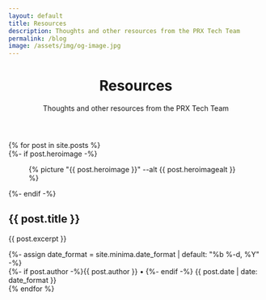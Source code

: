 ```yaml
---
layout: default
title: Resources
description: Thoughts and other resources from the PRX Tech Team
permalink: /blog
image: /assets/img/og-image.jpg
---
```

<header class="post-header bg-black-diagonal text-white lede hero px-5 pb-5 m-0">
  <div class="hero-content container col-xxl-8">
    <div class="hero-content-inner">
      <h1 class="display-5 post-title p-name" itemprop="name headline">Resources</h1>
      <p class="lead fs-4">Thoughts and other resources from the PRX Tech Team</p>
    </div>
  </div>
</header>

<section>
  <div class="container col-xxl-8 p-5">
    {% for post in site.posts %}
    <div class="card post-card mb-4">
      {%- if post.heroimage -%}
      <figure class="hero-image post mb-0">
        {% picture "{{ post.heroimage }}" --alt {{ post.heroimagealt }} %}
      </figure>  
      {%- endif -%}
      <div class="card-body text-light">
        <h2 class="mb-3">{{ post.title }}</h2>
        <p class="card-text mb-3 fs-6">{{ post.excerpt }}</p>
          {%- assign date_format = site.minima.date_format | default: "%b %-d, %Y" -%}
        <div class="card-text fs-6">
          {%- if post.author -%}{{ post.author }} •&nbsp;{%- endif -%}
          <time class="dt-published" datetime="{{ post.date | date_to_xmlschema }}" itemprop="datePublished">{{ post.date | date: date_format }}</time>
        </div>
        <a href="{{ post.url }}" class="stretched-link" aria-label="continue reading"></a>
      </div>
    </div>
    {% endfor %}
  </div>
</section>
